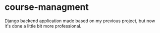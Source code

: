 # course-managment
Django backend application made based on my previous project, but now it's done a little bit more professional.
